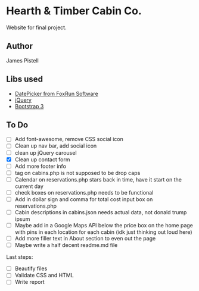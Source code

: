 # Hearth & Timber Cabin Co.
Website for final project.

## Author
James Pistell

## Libs used

+ [DatePicker from FoxRun Software](http://foxrunsoftware.github.com/DatePicker)
+ [jQuery](https://jquery.com)
+ [Bootstrap 3](http://getbootstrap.com)

## To Do

- [ ] Add font-awesome, remove CSS social icon
- [ ] Clean up nav bar, add social icon
- [ ] clean up jQuery carousel
- [x] Clean up contact form
- [ ] Add more footer info
- [ ] tag on cabins.php is not supposed to be drop caps
- [ ] Calendar on reservations.php stars back in time, have it start on the current day
- [ ] check boxes on reservations.php needs to be functional
- [ ] Add in dollar sign and comma for total cost input box on reservations.php
- [ ] Cabin descriptions in cabins.json needs actual data, not donald trump ipsum
- [ ] Maybe add in a Google Maps API below the price box on the home page with pins in each location for each cabin (idk just thinking out loud here)
- [ ] Add more filler text in About section to even out the page
- [ ] Maybe write a half decent readme.md file 

Last steps:
- [ ] Beautify files
- [ ] Validate CSS and HTML
- [ ] Write report
